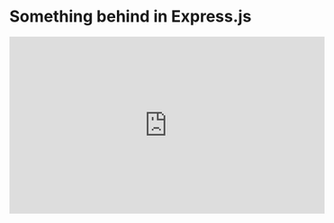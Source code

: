 # Something behind in Express.js

<iframe width="560" height="315" src="https://youtu.be/Ye5lbRk6j_g" frameborder="0" allowfullscreen></iframe>
